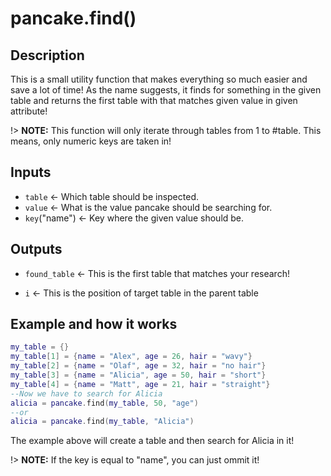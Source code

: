 # pancake.find()

## Description

This is a small utility function that makes everything so much easier and save a lot of time! As the name suggests, it finds for something in the given table and returns the first table with that matches given value in given attribute!

!> **NOTE:** This function will only iterate through tables from 1 to #table. This means, only numeric keys are taken in!

## Inputs

- `table` <- Which table should be inspected.
- `value` <- What is the value pancake should be searching for.
- `key`("name") <- Key where the given value should be.

## Outputs

- `found_table` <- This is the first table that matches your research!
 * `i` <- This is the position of target table in the parent table

## Example and how it works

```lua
my_table = {}
my_table[1] = {name = "Alex", age = 26, hair = "wavy"}
my_table[2] = {name = "Olaf", age = 32, hair = "no hair"}
my_table[3] = {name = "Alicia", age = 50, hair = "short"}
my_table[4] = {name = "Matt", age = 21, hair = "straight"}
--Now we have to search for Alicia
alicia = pancake.find(my_table, 50, "age")
--or
alicia = pancake.find(my_table, "Alicia")
```

The example above will create a table and then search for Alicia in it!

!> **NOTE:** If the key is equal to "name", you can just ommit it!
